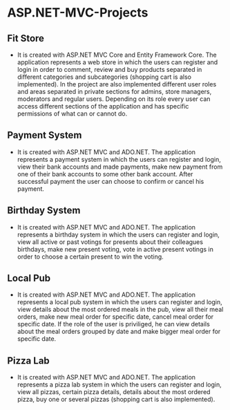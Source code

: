 # ASP.NET-MVC-Projects

## Fit Store
- It is created with ASP.NET MVC Core and Entity Framework Core. The application represents a web store in which the users can register and login in order to comment, review and buy products separated in different categories and subcategories (shopping cart is also implemented). In the project are also implemented different user roles and areas separated in private sections for admins, store managers, moderators and regular users. Depending on its role every user can access different sections of the application and has specific permissions of what can or cannot do.

## Payment System
- It is created with ASP.NET MVC and ADO.NET. The application represents a payment system in which the users can register and login, view their bank accounts and made payments, make new payment from one of their bank accounts to some other bank account. After successful payment the user can choose to confirm or cancel his payment.

## Birthday System
- It is created with ASP.NET MVC and ADO.NET. The application represents a birthday system in which the users can register and login, view all active or past votings for presents about their colleagues birthdays, make new present voting, vote in active present votings in order to choose a certain present to win the voting. 

## Local Pub
- It is created with ASP.NET MVC and ADO.NET. The application represents a local pub system in which the users can register and login, view details about the most ordered meals in the pub, view all their meal orders, make new meal order for specific date, cancel meal order for specific date. If the role of the user is priviliged, he can view details about the meal orders grouped by date and make bigger meal order for specific date.

## Pizza Lab
- It is created with ASP.NET MVC and ADO.NET. The application represents a pizza lab system in which the users can register and login, view all pizzas, certain pizza details, details about the most ordered pizza, buy one or several pizzas (shopping cart is also implemented). 
